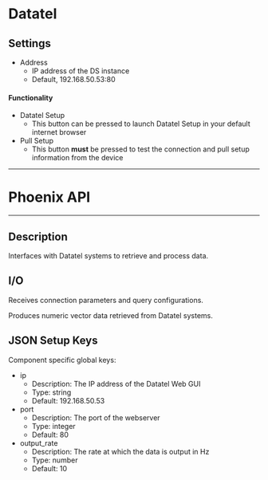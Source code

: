 # Datatel
## Settings
- Address
  - IP address of the DS instance
  - Default, 192.168.50.53:80

#### Functionality
- Datatel Setup
  - This button can be pressed to launch Datatel Setup in your default internet browser
- Pull Setup
  - This button **must** be pressed to test the connection and pull setup information from the device
___
# Phoenix API
___
## Description

Interfaces with Datatel systems to retrieve and process data.

## I/O

Receives connection parameters and query configurations.

Produces numeric vector data retrieved from Datatel systems.


## JSON Setup Keys

Component specific global keys:
- ip
  - Description: The IP address of the Datatel Web GUI
  - Type: string
  - Default: 192.168.50.53
- port
  - Description: The port of the webserver
  - Type: integer
  - Default: 80
- output_rate
  - Description: The rate at which the data is output in Hz
  - Type: number
  - Default: 10
